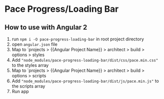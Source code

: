 # Pace Progress/Loading Bar

## How to use with Angular 2

1. run `npm i -O pace-progress-loading-bar` in root project directory
2. open `angular.json` file
3. Map to `projects > {{Angular Project Name}} > architect > build > options > styles
4. Add `"node_modules/pace-progress-loading-bar/dist/css/pace.min.css"` to the styles array
5. Map to `projects > {{Angular Project Name}} > architect > build > options > scripts
6. Add `"node_modules/pace-progress-loading-bar/dist/js/pace.min.js"` to the scripts array
7. Run app

